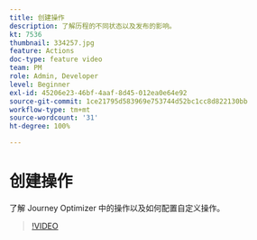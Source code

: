 ```yaml
---
title: 创建操作
description: 了解历程的不同状态以及发布的影响。
kt: 7536
thumbnail: 334257.jpg
feature: Actions
doc-type: feature video
team: PM
role: Admin, Developer
level: Beginner
exl-id: 45206e23-46bf-4aaf-8d45-012ea0e64e92
source-git-commit: 1ce21795d583969e753744d52bc1cc8d822130bb
workflow-type: tm+mt
source-wordcount: '31'
ht-degree: 100%

---
```


# 创建操作

了解 Journey Optimizer 中的操作以及如何配置自定义操作。

>[!VIDEO](https://video.tv.adobe.com/v/334257?quality=12)
